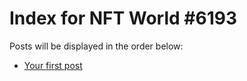 # Index for NFT World #6193
Posts will be displayed in the order below:

- [Your first post](./001-first.md)

